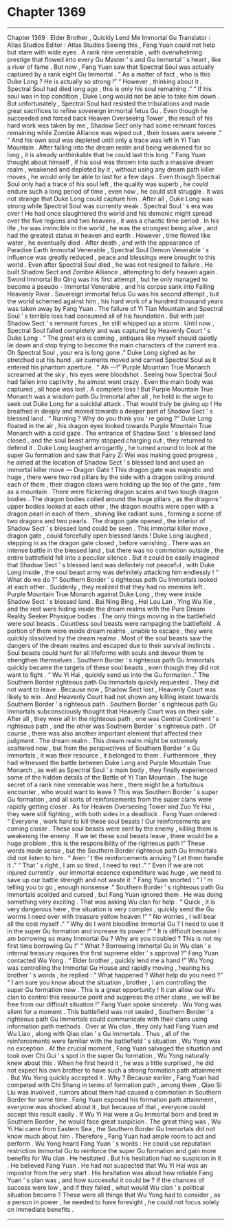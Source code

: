 
# Chapter 1369


---

Chapter 1369 : Elder Brother , Quickly Lend Me Immortal Gu
Translator :
Atlas Studios
Editor :
Atlas Studios
Seeing this , Fang Yuan could not help but stare with wide eyes .
A rank nine venerable , with overwhelming prestige that flowed into every Gu Master ’ s and Gu Immortal ’ s heart , like a river of fame .
But now , Fang Yuan saw that Spectral Soul was actually captured by a rank eight Gu Immortal .
“ As a matter of fact , who is this Duke Long ? He is actually so strong !”
“ However , thinking about it , Spectral Soul had died long ago , this is only his soul remaining .”
“ If his soul was in top condition , Duke Long would not be able to take him down . But unfortunately , Spectral Soul had resisted the tribulations and made great sacrifices to refine sovereign immortal fetus Gu . Even though he succeeded and forced back Heaven Overseeing Tower , the result of his hard work was taken by me , Shadow Sect only had some remnant forces remaining while Zombie Alliance was wiped out , their losses were severe .”
“ And his own soul was depleted until only a trace was left in Yi Tian Mountain . After falling into the dream realm and being weakened for so long , it is already unthinkable that he could last this long .”
Fang Yuan thought about himself , if his soul was thrown into such a massive dream realm , weakened and depleted by it , without using any dream path killer moves , he would only be able to last for a few days .
Even though Spectral Soul only had a trace of his soul left , the quality was superb , he could endure such a long period of time , even now , he could still struggle .
It was not strange that Duke Long could capture him .
After all , Duke Long was strong while Spectral Soul was currently weak .
Spectral Soul ’ s era was over !
He had once slaughtered the world and his demonic might spread over the five regions and two heavens , it was a chaotic time period .
In his life , he was invincible in the world , he was the strongest being alive , and had the greatest status in heaven and earth .
However , time flowed like water , he eventually died .
After death , and with the appearance of Paradise Earth Immortal Venerable , Spectral Soul Demon Venerable ’ s influence was greatly reduced , peace and blessings were brought to this world .
Even after Spectral Soul died , he was not resigned to failure .
He built Shadow Sect and Zombie Alliance , attempting to defy heaven again .
Sword Immortal Bo Qing was his first attempt , but he only managed to become a pseudo - Immortal Venerable , and his corpse sank into Falling Heavenly River .
Sovereign immortal fetus Gu was his second attempt , but the world schemed against him , his hard work of a hundred thousand years was taken away by Fang Yuan .
The failure of Yi Tian Mountain and Spectral Soul ’ s terrible loss had consumed all of his foundation . But with just Shadow Sect ’ s remnant forces , he still whipped up a storm .
Until now , Spectral Soul failed completely and was captured by Heavenly Court ’ s Duke Long .
“ The great era is coming , antiques like myself should quietly lie down and stop trying to become the main characters of the current era . Oh Spectral Soul , your era is long gone .”
Duke Long sighed as he stretched out his hand , air currents moved and carried Spectral Soul as it entered his phantom aperture .
“ Ah —!” Purple Mountain True Monarch screamed at the sky , his eyes were bloodshot .
Seeing how Spectral Soul had fallen into captivity , he almost went crazy .
Even the main body was captured , all hope was lost .
A complete loss !
But Purple Mountain True Monarch was a wisdom path Gu Immortal after all , he held in the urge to seek out Duke Long for a suicidal attack .
That would truly be giving up !
He breathed in deeply and moved towards a deeper part of Shadow Sect ’ s blessed land .
“ Running ? Why do you think you ’ re going ?” Duke Long floated in the air , his dragon eyes looked towards Purple Mountain True Monarch with a cold gaze .
The entrance of Shadow Sect ’ s blessed land closed , and the soul beast army stopped charging out , they returned to defend it .
Duke Long laughed arrogantly , he turned around to look at the super Gu formation and saw that Fairy Zi Wei was making good progress , he aimed at the location of Shadow Sect ’ s blessed land and used an immortal killer move —
Dragon Gate !
This dragon gate was majestic and huge , there were two red pillars by the side with a dragon coiling around each of them , their dragon claws were holding up the top of the gate , firm as a mountain . There were flickering dragon scales and two tough dragon bodies . The dragon bodies coiled around the huge pillars , as the dragons ’ upper bodies looked at each other , the dragon mouths were open with a dragon pearl in each of them , shining like radiant suns , forming a scene of two dragons and two pearls .
The dragon gate opened , the interior of Shadow Sect ’ s blessed land could be seen .
This immortal killer move , dragon gate , could forcefully open blessed lands !
Duke Long laughed , stepping in as the dragon gate closed , before vanishing .
There was an intense battle in the blessed land , but there was no commotion outside , the entire battlefield fell into a peculiar silence .
But it could be easily imagined that Shadow Sect ’ s blessed land was definitely not peaceful , with Duke Long inside , the soul beast army was definitely attacking him endlessly !
“ What do we do ?” Southern Border ’ s righteous path Gu Immortals looked at each other .
Suddenly , they realized that they had no enemies left .
Purple Mountain True Monarch against Duke Long , they were inside Shadow Sect ’ s blessed land . Bai Ning Bing , Hei Lou Lan , Ying Wu Xie , and the rest were hiding inside the dream realms with the Pure Dream Reality Seeker Physique bodies .
The only things moving in the battlefield were soul beasts .
Countless soul beasts were rampaging the battlefield .
A portion of them were inside dream realms , unable to escape , they were quickly dissolved by the dream realms .
Most of the soul beasts saw the dangers of the dream realms and escaped due to their survival instincts .
Soul beasts could hunt for all lifeforms with souls and devour them to strengthen themselves .
Southern Border ’ s righteous path Gu Immortals quickly became the targets of these soul beasts , even though they did not want to fight .
“ Wu Yi Hai , quickly send us into the Gu formation .” The Southern Border righteous path Gu Immortals quickly requested .
They did not want to leave .
Because now , Shadow Sect lost , Heavenly Court was likely to win . And Heavenly Court had not shown any killing intent towards Southern Border ’ s righteous path .
Southern Border ’ s righteous path Gu Immortals subconsciously thought that Heavenly Court was on their side .
After all , they were all in the righteous path , one was Central Continent ’ s righteous path , and the other was Southern Border ’ s righteous path .
Of course , there was also another important element that affected their judgment .
The dream realm .
This dream realm might be extremely scattered now , but from the perspectives of Southern Border ’ s Gu Immortals , it was their resource , it belonged to them .
Furthermore , they had witnessed the battle between Duke Long and Purple Mountain True Monarch , as well as Spectral Soul ’ s main body , they finally experienced some of the hidden details of the Battle of Yi Tian Mountain .
The huge secret of a rank nine venerable was here , there might be a fortuitous encounter , who would want to leave ?
This was Southern Border ’ s super Gu formation , and all sorts of reinforcements from the super clans were rapidly getting closer .
As for Heaven Overseeing Tower and Zuo Ye Hui , they were still fighting , with both sides in a deadlock .
Fang Yuan ordered : “ Everyone , work hard to kill these soul beasts ! Our reinforcements are coming closer . These soul beasts were sent by the enemy , killing them is weakening the enemy . If we let these soul beasts leave , there would be a huge problem , this is the responsibility of the righteous path !”
These words made sense , but the Southern Border righteous path Gu Immortals did not listen to him .
“ Aren ’ t the reinforcements arriving ? Let them handle it .”
“ That ’ s right , I am so tired , I need to rest .”
“ Even if we are not injured currently , our immortal essence expenditure was huge , we need to save up our battle strength and not waste it .”
Fang Yuan snorted : “ I ’ m telling you to go , enough nonsense .”
Southern Border ’ s righteous path Gu Immortals scolded and cursed , but Fang Yuan ignored them .
He was doing something very exciting .
That was asking Wu clan for help .
“ Quick , it is very dangerous here , the situation is very complex , quickly send the Gu worms I need over with treasure yellow heaven !”
“ No worries , I will bear all the cost myself .”
“ Why do I want bloodline Immortal Gu ? I need to use it in the super Gu formation and increase its power !”
“ It is difficult because I am borrowing so many Immortal Gu ? Why are you troubled ? This is not my first time borrowing Gu !”
“ What ? Borrowing Immortal Gu in Wu clan ’ s internal treasury requires the first supreme elder ’ s approval ?”
Fang Yuan contacted Wu Yong .
“ Elder brother , quickly lend me a hand !”
Wu Yong was controlling the Immortal Gu House and rapidly moving , hearing his brother ’ s words , he replied : “ What happened ? What help do you need ?”
“ I am sure you know about the situation , brother , I am controlling the super Gu formation now . This is a great opportunity ! It can allow our Wu clan to control this resource point and suppress the other clans , we will be free from our difficult situation !” Fang Yuan spoke sincerely .
Wu Yong was silent for a moment .
This battlefield was not sealed , Southern Border ’ s righteous path Gu Immortals could communicate with their clans using information path methods .
Over at Wu clan , they only had Fang Yuan and Wu Liao , along with Qiao clan ’ s Gu Immortals .
Thus , all of the reinforcements were familiar with the battlefield ’ s situation , Wu Yong was no exception .
At the crucial moment , Fang Yuan salvaged the situation and took over Chi Gui ’ s spot in the super Gu formation , Wu Yong naturally knew about this .
When he first heard it , he was a little surprised , he did not expect his own brother to have such a strong formation path attainment . But Wu Yong quickly accepted it .
Why ?
Because earlier , Fang Yuan had competed with Chi Shang in terms of formation path , among them , Qiao Si Liu was involved , rumors about them had caused a commotion in Southern Border for some time .
Fang Yuan exposed his formation path attainment , everyone was shocked about it , but because of that , everyone could accept this result easily .
If Wu Yi Hai were a Gu Immortal born and bred in Southern Border , he would face great suspicion . The great thing was , Wu Yi Hai came from Eastern Sea , the Southern Border Gu Immortals did not know much about him .
Therefore , Fang Yuan had ample room to act and perform .
Wu Yong heard Fang Yuan ’ s words : He could use reputation restriction Immortal Gu to reinforce the super Gu formation and gain more benefits for Wu clan .
He hesitated .
But his hesitation had no suspicion in it .
He believed Fang Yuan .
He had not suspected that Wu Yi Hai was an impostor from the very start .
His hesitation was about how reliable Fang Yuan ’ s plan was , and how successful it could be ? If the chances of success were low , and if they failed , what would Wu clan ’ s political situation become ?
These were all things that Wu Yong had to consider , as a person in power , he needed to have foresight , he could not focus solely on immediate benefits .

---

